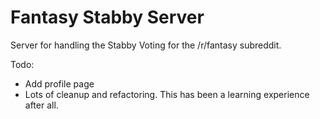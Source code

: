 # Fantasy Stabby Server

Server for handling the Stabby Voting for the /r/fantasy subreddit.

Todo:

- Add profile page
- Lots of cleanup and refactoring. This has been a learning experience after all.
